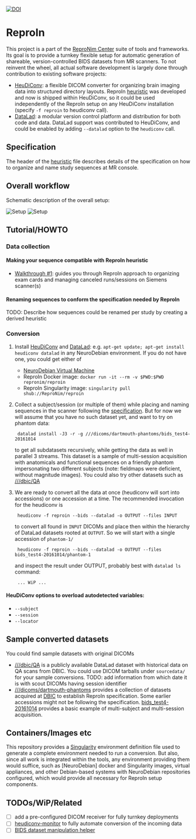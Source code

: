 [![DOI](https://zenodo.org/badge/120343858.svg)](https://zenodo.org/badge/latestdoi/120343858)

# ReproIn

This project is a part of the [ReproNim Center](http://ReproNim.org)
suite of tools and frameworks.  Its goal is to provide a
turnkey flexible setup for automatic generation of shareable,
version-controlled BIDS datasets from MR scanners.  To not reinvent the wheel,
all actual software development is largely done through contribution to
existing software projects:

- [HeuDiConv]:
  a flexible DICOM converter for organizing brain imaging data into structured
  directory layouts.
  ReproIn [heuristic] was developed and now is shipped within HeuDiConv,
  so it could be used independently of the ReproIn setup on any HeuDiConv
  installation (specify `-f reproin` to heudiconv call).
- [DataLad]:
  a modular version control platform and distribution for both code and
  data.  DataLad support was contributed to HeuDiConv, and could be
  enabled by adding `--datalad` option to the `heudiconv` call.

## Specification

The header of the [heuristic] file describes details of the
specification on how to organize and name study sequences at MR console.

## Overall workflow

Schematic description of the overall setup:

![Setup](docs/source/images/dbic-flow.png)
![Setup](docs/source/images/dbic-conversions.png)

## Tutorial/HOWTO

### Data collection

#### Making your sequence compatible with ReproIn heuristic

- [Walkthrough #1](docs/walkthrough-1.md): guides you through
ReproIn approach to organizing exam cards and managing canceled runs/sessions
on Siemens scanner(s)

#### Renaming sequences to conform the specification needed by ReproIn

TODO: Describe how sequences could be renamed per study by creating a derived
heuristic

### Conversion

1. Install [HeuDiConv] and [DataLad]: e.g.
   `apt-get update; apt-get install heudiconv datalad` in any NeuroDebian environment.
   If you do not have one, you could get either of
   - [NeuroDebian Virtual Machine](http://neuro.debian.net/vm.html)
   - ReproIn Docker image: `docker run -it --rm -v $PWD:$PWD repronim/reproin`
   - ReproIn Singularity image: `singularity pull shub://ReproNim/reproin`

2. Collect a subject/session (or multiple of them) while placing and
   naming sequences in the scanner following the [specification].
   But for now we will assume that you have no such dataset yet, and
   want to try on phantom data:

        datalad install -J3 -r -g ///dicoms/dartmouth-phantoms/bids_test4-20161014

   to get all subdatasets recursively, while getting the data as well
   in parallel 3 streams.
   This dataset is a sample of multi-session acquisition with anatomicals and
   functional sequences on a friendly phantom impersonating two different
   subjects (note: fieldmaps were deficient, without magnitude images).
   You could also try other datasets such as [///dbic/QA]

3. We are ready to convert all the data at once (heudiconv will sort
   into accessions) or one accession at a time.
   The recommended invocation for the heudiconv is

        heudiconv -f reproin --bids --datalad -o OUTPUT --files INPUT

   to convert all found in `INPUT` DICOMs and place then within the
   hierarchy of DataLad datasets rooted at `OUTPUT`.  So we will start
   with a single accession of `phantom-1/`

        heudiconv -f reproin --bids --datalad -o OUTPUT --files bids_test4-20161014/phantom-1

   and inspect the result under OUTPUT, probably best with `datalad ls`
   command:

        ... WiP ...



#### HeuDiConv options to overload autodetected variables:

- `--subject`
- `--session`
- `--locator`



## Sample converted datasets

You could find sample datasets with original DICOMs

- [///dbic/QA] is a publicly
  available DataLad dataset with historical data on QA scans from DBIC.
  You could use DICOM tarballs under `sourcedata/` for your sample
  conversions.
  TODO: add information from which date it is with scout DICOMs having
  session identifier
- [///dicoms/dartmouth-phantoms](http://datasets.datalad.org/?dir=/dicoms/dartmouth-phantoms)
  provides a collection of datasets acquired at [DBIC] to establish
  ReproIn specification.  Some earlier accessions might not be following
  the specification.
  [bids_test4-20161014](http://datasets.datalad.org/?dir=/dicoms/dartmouth-phantoms/bids_test4-20161014)
  provides a basic example of multi-subject and multi-session acquisition.

## Containers/Images etc

This repository provides a [Singularity](./Singularity) environment
definition file used to generate a complete environment needed to run
a conversion.  But also, since all work is integrated within the
tools, any environment providing them would suffice, such as
[NeuroDebian] docker and Singularity images, virtual appliances, and
other Debian-based systems with NeuroDebian repositories configured,
which would provide all necessary for ReproIn setup components.

## TODOs/WiP/Related

- [ ] add a pre-configured DICOM receiver for fully turnkey deployments
- [ ] [heudiconv-monitor] to fully automate conversion of the incoming
      data
- [ ] [BIDS dataset manipulation helper](https://github.com/INCF/bidsutils/issues/6)

[HeuDiConv]: https://github.com/nipy/heudiconv
[DataLad]: http://datalad.org
[heuristic]: https://github.com/nipy/heudiconv/blob/master/heudiconv/heuristics/reproin.py
[specification]: https://github.com/nipy/heudiconv/blob/master/heudiconv/heuristics/reproin.py
[heudiconv-monitor]: https://github.com/nipy/heudiconv/blob/master/heudiconv/cli/monitor.py
[DBIC]: http://dbic.dartmouth.edu
[///dbic/QA]: http://datasets.datalad.org/?dir=/dbic/QA
